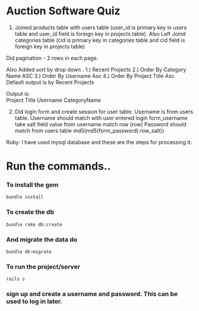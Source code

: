 # Auction Software Quiz

1. Joined products table with users table (user_id is primary key in users table and user_id field is foreign key in projects table).  Also Left Joind categories table (cid is primary key in categories table and cid  field is foreign key in projects table) 

Did pagination - 2 rows in each page.

Also Added sort by drop down .
1.) Recent Projects
2.) Order By Category Name ASC
3.) Order By Username Asc
4.) Order By Project Title Asc
Default output is by Recent Projects 

Output is:    
Project Title  Username  CategoryName 

2. Did login form and create session for user table.
Username is from users table. Username should match with user entered login form_username take salt field value from username match row (row) Password should match from users table md5(md5(form_password).row_salt))

Ruby:
I have used mysql database and these are the steps for processing it:

# Run the commands..

### To install the gem
`bundle install`

### To create the db
`bundle rake db:create `

### And migrate the data do
`bundle db:migrate`

### To run the project/server
`rails s`

### sign up and create a username and password. This can be used to log in later.
